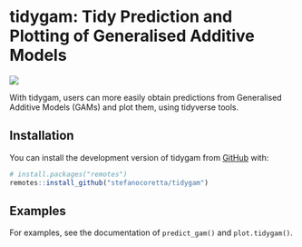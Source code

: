 
<!-- README.md is generated from README.Rmd. Please edit that file -->

# tidygam: Tidy Prediction and Plotting of Generalised Additive Models

<!-- badges: start -->

[![](https://img.shields.io/badge/devel%20version-0.0.0.9000-orange.svg)](https://github.com/stefanocoretta/tidygam)
<!-- badges: end -->

With tidygam, users can more easily obtain predictions from Generalised
Additive Models (GAMs) and plot them, using tidyverse tools.

## Installation

You can install the development version of tidygam from
[GitHub](https://github.com/) with:

``` r
# install.packages("remotes")
remotes::install_github("stefanocoretta/tidygam")
```

## Examples

For examples, see the documentation of `predict_gam()` and
`plot.tidygam()`.
